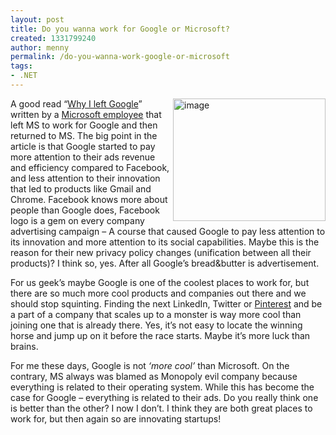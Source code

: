 ```yaml
---
layout: post
title: Do you wanna work for Google or Microsoft?
created: 1331799240
author: menny
permalink: /do-you-wanna-work-google-or-microsoft
tags:
- .NET
---
```

<p><a href="http://www.onemenny.com/blog/wp-content/uploads/2012/03/image3.png"><img style="background-image: none; border-bottom: 0px; border-left: 0px; padding-left: 0px; padding-right: 0px; display: inline; float: right; border-top: 0px; border-right: 0px; padding-top: 0px" title="image" border="0" alt="image" align="right" src="http://www.onemenny.com/blog/wp-content/uploads/2012/03/image_thumb3.png" width="244" height="196"></a>A good read “<a href="http://blogs.msdn.com/b/jw_on_tech/archive/2012/03/13/why-i-left-google.aspx">Why I left Google</a>” written by a <a href="http://social.msdn.microsoft.com/profile/james%20whittaker/">Microsoft employee</a> that left MS to work for Google and then returned to MS. The big point in the article is that Google started to pay more attention to their ads revenue and efficiency compared to Facebook, and less attention to their innovation that led to products like Gmail and Chrome. Facebook knows more about people than Google does, Facebook logo is a gem on every company advertising campaign – A course that caused Google to pay less attention to its innovation and more attention to its social capabilities. Maybe this is the reason for their new privacy policy changes (unification between all their products)? I think so, yes. After all Google’s bread&butter is advertisement.
<p>For us geek’s maybe Google is one of the coolest places to work for, but there are so much more cool products and companies out there and we should stop squinting. Finding the next LinkedIn, Twitter or <a href="http://pinterest.com/">Pinterest</a> and be a part of a company that scales up to a monster is way more cool than joining one that is already there. Yes, it’s not easy to locate the winning horse and jump up on it before the race starts. Maybe it’s more luck than brains.
<p>For me these days, Google is not <em>‘more cool’</em> than Microsoft. On the contrary, MS always was blamed as Monopoly evil company because everything is related to their operating system. While this has become the case for Google – everything is related to their ads. Do you really think one is better than the other? I now I don’t. I think they are both great places to work for, but then again so are innovating startups!</p>

